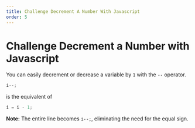 ```yaml
---
title: Challenge Decrement A Number With Javascript
order: 5
---
```

# Challenge Decrement a Number with Javascript

You can easily decrement or decrease a variable by `1` with the `--` operator.

```javascript
i--;
```

is the equivalent of

```javascript
i = i - 1;
```

**Note:** The entire line becomes `i--;`, eliminating the need for the equal sign.
